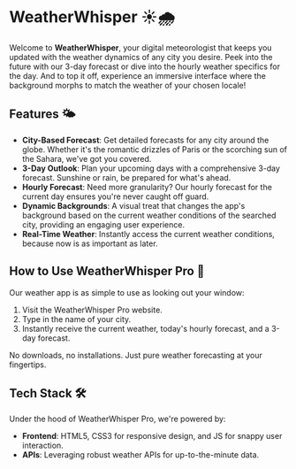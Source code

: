 # WeatherWhisper ☀️🌧️

Welcome to **WeatherWhisper**, your digital meteorologist that keeps you updated with the weather dynamics of any city you desire. Peek into the future with our 3-day forecast or dive into the hourly weather specifics for the day. And to top it off, experience an immersive interface where the background morphs to match the weather of your chosen locale!

## Features 🌤️

- **City-Based Forecast**: Get detailed forecasts for any city around the globe. Whether it's the romantic drizzles of Paris or the scorching sun of the Sahara, we've got you covered.
- **3-Day Outlook**: Plan your upcoming days with a comprehensive 3-day forecast. Sunshine or rain, be prepared for what's ahead.
- **Hourly Forecast**: Need more granularity? Our hourly forecast for the current day ensures you're never caught off guard.
- **Dynamic Backgrounds**: A visual treat that changes the app's background based on the current weather conditions of the searched city, providing an engaging user experience.
- **Real-Time Weather**: Instantly access the current weather conditions, because now is as important as later.

## How to Use WeatherWhisper Pro 🚀

Our weather app is as simple to use as looking out your window:

1. Visit the WeatherWhisper Pro website.
2. Type in the name of your city.
3. Instantly receive the current weather, today's hourly forecast, and a 3-day forecast.

No downloads, no installations. Just pure weather forecasting at your fingertips.

## Tech Stack 🛠️

Under the hood of WeatherWhisper Pro, we're powered by:

- **Frontend**: HTML5, CSS3 for responsive design, and JS for snappy user interaction.
- **APIs**: Leveraging robust weather APIs for up-to-the-minute data.
